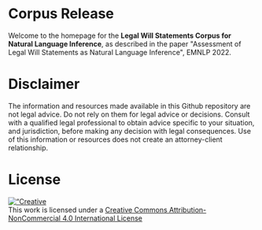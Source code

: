 # Corpus Release

Welcome to the homepage for the **Legal Will Statements Corpus for 
Natural Language Inference**, 
as described in the paper "Assessment of Legal Will Statements as 
Natural Language Inference", EMNLP 2022.

# Disclaimer

The information and resources made available in this Github repository 
are not legal advice. Do not rely on them for legal advice or decisions. 
Consult with a qualified legal professional to obtain advice specific to 
your situation, and jurisdiction, before making any decision with legal 
consequences. Use of this information or resources does not create an 
attorney-client relationship.

# License
 
<a rel=“license” href=“http://creativecommons.org/licenses/by-nc/4.0/”>
<img alt=“Creative Commons License” style=“border-width:0" 
 src=“https://i.creativecommons.org/l/by-nc/4.0/88x31.png” />
 </a>
<br />
This work is licensed under a 
<a rel=“license” href=“http://creativecommons.org/licenses/by-nc/4.0/”>
 Creative Commons Attribution-NonCommercial 4.0 International License</a>

